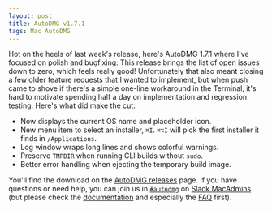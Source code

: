 ```yaml
---
layout: post
title: AutoDMG v1.7.1
tags: Mac AutoDMG
---
```


Hot on the heels of last week's release, here's AutoDMG 1.7.1 where I've focused on polish and bugfixing. This release brings the list of open issues down to zero, which feels really good! Unfortunately that also meant closing a few older feature requests that I wanted to implement, but when push came to shove if there's a simple one-line workaround in the Terminal, it's hard to motivate spending half a day on implementation and regression testing. Here's what did make the cut:

* Now displays the current OS name and placeholder icon.
* New menu item to select an installer, `⌘I`. `⌘⌥I` will pick the first installer it finds in `/Applications`.
* Log window wraps long lines and shows colorful warnings.
* Preserve `TMPDIR` when running CLI builds without `sudo`.
* Better error handling when ejecting the temporary build image.

You'll find the download on the [AutoDMG releases](https://github.com/MagerValp/AutoDMG/releases) page. If you have questions or need help, you can join us in [`#autodmg`](https://macadmins.slack.com/archives/autodmg) on [Slack MacAdmins](http://macadmins.org) (but please check the [documentation](https://github.com/MagerValp/AutoDMG/wiki) and especially the [FAQ](https://github.com/MagerValp/AutoDMG/wiki/FAQ) first).

